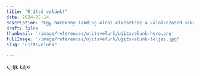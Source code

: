 ```yaml
---
title: "Újítsd velünk!"
date: 2024-05-14
description: "Egy hatékony landing oldal elkésztése a válalkozásod sikerének a kulcsa lehet"
draft: false
thumbnail: '/image/references/ujitsvelunk/ujitsvelunk-hero.png'
fullImage: '/image/references/ujitsvelunk/ujitsvelunk-teljes.jpg'
slug: "ujitsvelunk"

---
```


kjljljk
kjljkl

